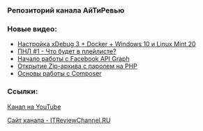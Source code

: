 ### Репозиторий канала АйТиРевью

### Новые видео:
<!-- YOUTUBE:START -->
- [Настройка xDebug 3 + Docker + Windows 10 и Linux Mint 20](https://www.youtube.com/watch?v=XszBIW4sPHk)
- [ПНЛ #1 - Что будет в плейлисте?](https://www.youtube.com/watch?v=pr1UQpR_7WY)
- [Начало работы с Facebook API Graph](https://www.youtube.com/watch?v=qmSGxpLcfoo)
- [Открытие Zip-архива с паролем на PHP](https://www.youtube.com/watch?v=4W5XFH-hBlI)
- [Основы работы с Composer](https://www.youtube.com/watch?v=Yc3zcXfys2w)
<!-- YOUTUBE:END -->

### Ссылки:
[Канал на YouTube](https://www.youtube.com/channel/UCVuN6oJcUJnk2AwAe23jKhQ)

[Сайт канала - ITReviewChannel.RU](https://itreviewchannel.ru/)

